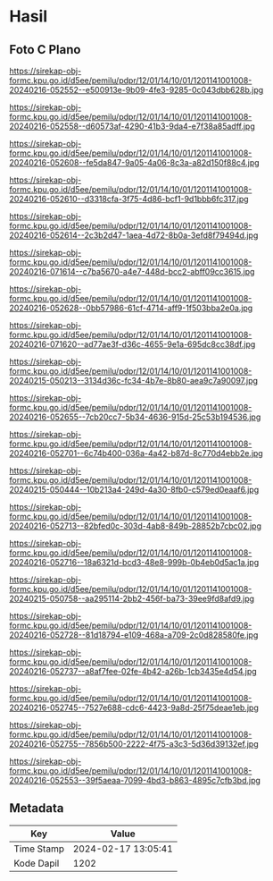 # Hasil

## Foto C Plano

https://sirekap-obj-formc.kpu.go.id/d5ee/pemilu/pdpr/12/01/14/10/01/1201141001008-20240216-052552--e500913e-9b09-4fe3-9285-0c043dbb628b.jpg

https://sirekap-obj-formc.kpu.go.id/d5ee/pemilu/pdpr/12/01/14/10/01/1201141001008-20240216-052558--d60573af-4290-41b3-9da4-e7f38a85adff.jpg

https://sirekap-obj-formc.kpu.go.id/d5ee/pemilu/pdpr/12/01/14/10/01/1201141001008-20240216-052608--fe5da847-9a05-4a06-8c3a-a82d150f88c4.jpg

https://sirekap-obj-formc.kpu.go.id/d5ee/pemilu/pdpr/12/01/14/10/01/1201141001008-20240216-052610--d3318cfa-3f75-4d86-bcf1-9d1bbb6fc317.jpg

https://sirekap-obj-formc.kpu.go.id/d5ee/pemilu/pdpr/12/01/14/10/01/1201141001008-20240216-052614--2c3b2d47-1aea-4d72-8b0a-3efd8f79494d.jpg

https://sirekap-obj-formc.kpu.go.id/d5ee/pemilu/pdpr/12/01/14/10/01/1201141001008-20240216-071614--c7ba5670-a4e7-448d-bcc2-abff09cc3615.jpg

https://sirekap-obj-formc.kpu.go.id/d5ee/pemilu/pdpr/12/01/14/10/01/1201141001008-20240216-052628--0bb57986-61cf-4714-aff9-1f503bba2e0a.jpg

https://sirekap-obj-formc.kpu.go.id/d5ee/pemilu/pdpr/12/01/14/10/01/1201141001008-20240216-071620--ad77ae3f-d36c-4655-9e1a-695dc8cc38df.jpg

https://sirekap-obj-formc.kpu.go.id/d5ee/pemilu/pdpr/12/01/14/10/01/1201141001008-20240215-050213--3134d36c-fc34-4b7e-8b80-aea9c7a90097.jpg

https://sirekap-obj-formc.kpu.go.id/d5ee/pemilu/pdpr/12/01/14/10/01/1201141001008-20240216-052655--7cb20cc7-5b34-4636-915d-25c53b194536.jpg

https://sirekap-obj-formc.kpu.go.id/d5ee/pemilu/pdpr/12/01/14/10/01/1201141001008-20240216-052701--6c74b400-036a-4a42-b87d-8c770d4ebb2e.jpg

https://sirekap-obj-formc.kpu.go.id/d5ee/pemilu/pdpr/12/01/14/10/01/1201141001008-20240215-050444--10b213a4-249d-4a30-8fb0-c579ed0eaaf6.jpg

https://sirekap-obj-formc.kpu.go.id/d5ee/pemilu/pdpr/12/01/14/10/01/1201141001008-20240216-052713--82bfed0c-303d-4ab8-849b-28852b7cbc02.jpg

https://sirekap-obj-formc.kpu.go.id/d5ee/pemilu/pdpr/12/01/14/10/01/1201141001008-20240216-052716--18a6321d-bcd3-48e8-999b-0b4eb0d5ac1a.jpg

https://sirekap-obj-formc.kpu.go.id/d5ee/pemilu/pdpr/12/01/14/10/01/1201141001008-20240215-050758--aa295114-2bb2-456f-ba73-39ee9fd8afd9.jpg

https://sirekap-obj-formc.kpu.go.id/d5ee/pemilu/pdpr/12/01/14/10/01/1201141001008-20240216-052728--81d18794-e109-468a-a709-2c0d828580fe.jpg

https://sirekap-obj-formc.kpu.go.id/d5ee/pemilu/pdpr/12/01/14/10/01/1201141001008-20240216-052737--a8af7fee-02fe-4b42-a26b-1cb3435e4d54.jpg

https://sirekap-obj-formc.kpu.go.id/d5ee/pemilu/pdpr/12/01/14/10/01/1201141001008-20240216-052745--7527e688-cdc6-4423-9a8d-25f75deae1eb.jpg

https://sirekap-obj-formc.kpu.go.id/d5ee/pemilu/pdpr/12/01/14/10/01/1201141001008-20240216-052755--7856b500-2222-4f75-a3c3-5d36d39132ef.jpg

https://sirekap-obj-formc.kpu.go.id/d5ee/pemilu/pdpr/12/01/14/10/01/1201141001008-20240216-052553--39f5aeaa-7099-4bd3-b863-4895c7cfb3bd.jpg


## Metadata

| Key        | Value               |
| ---------- | ------------------- |
| Time Stamp | 2024-02-17 13:05:41 |
| Kode Dapil | 1202                |



